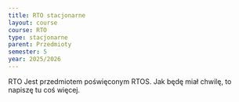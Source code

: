 ```yaml
---
title: RTO stacjonarne
layout: course
course: RTO
type: stacjonarne
parent: Przedmioty
semester: 5
year: 2025/2026
---
```


RTO Jest przedmiotem poświęconym RTOS. Jak będę miał chwilę, to napiszę tu coś więcej.